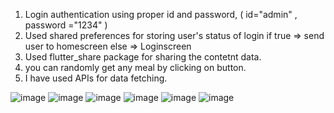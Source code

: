 1) Login authentication using proper id and password, ( id="admin" , password ="1234" )
2) Used shared preferences for storing user's status of login if true => send user to homescreen else => Loginscreen
3) Used flutter_share package for sharing the contetnt data.
4) you can randomly get any meal by clicking on button. 
5) I have used APIs for data fetching.

![image](https://user-images.githubusercontent.com/46574484/219851284-f9c44147-a8c6-4abb-8052-3514f1a628a5.png)
![image](https://user-images.githubusercontent.com/46574484/219851387-2253648e-a355-4549-8872-949e0d0840b5.png)
![image](https://user-images.githubusercontent.com/46574484/219851405-bd176482-8c43-457f-8a77-ee30be7cc95f.png)
![image](https://user-images.githubusercontent.com/46574484/219851411-3b200390-f5b9-4451-90b9-dcbfac11c768.png)
![image](https://user-images.githubusercontent.com/46574484/219851429-2dee2f27-389b-4a25-bd0b-2d57f042c276.png)
![image](https://user-images.githubusercontent.com/46574484/219851435-334367a9-5f5f-4005-98fc-c31b97cf7952.png)


